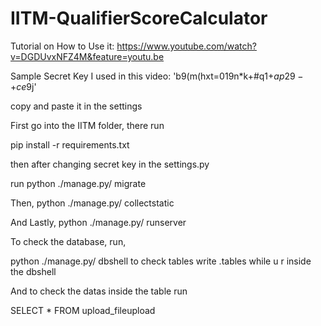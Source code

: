 # IITM-QualifierScoreCalculator

Tutorial on How to Use it: https://www.youtube.com/watch?v=DGDUvxNFZ4M&feature=youtu.be

Sample Secret Key I used in this video: 'b9(m(hxt=019n*k+#q1+$ap29-+ce9%fh&bznhpvd7e88tg*$j'

copy and paste it in the settings

First go into the IITM folder, there run

pip install -r requirements.txt

then after changing secret key in the settings.py

run python ./manage.py/ migrate

Then, python ./manage.py/ collectstatic

And Lastly, python ./manage.py/ runserver



To check the database, run,

python ./manage.py/ dbshell
to check tables write
.tables while u r inside the dbshell

And to check the datas inside the table run

SELECT * FROM upload_fileupload
